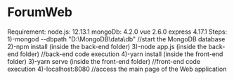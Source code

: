 # ForumWeb
Requirement:
	node.js: 12.13.1
	mongoDb: 4.2.0
	vue 2.6.0
	express 4.17.1
Steps:
	1)-mongod  --dbpath "D:\MongoDB\data\db"  		//start the MongoDB database
	2)-npm install (inside the back-end folder) 
	3)-node app.js (inside the back-end folder) 		//back-end code execution
	4)-yarn install (inside the front-end folder) 
	3)-yarn serve (inside the front-end folder) 		//front-end code execution
 	4)-localhost:8080					//access the main page of the Web application

